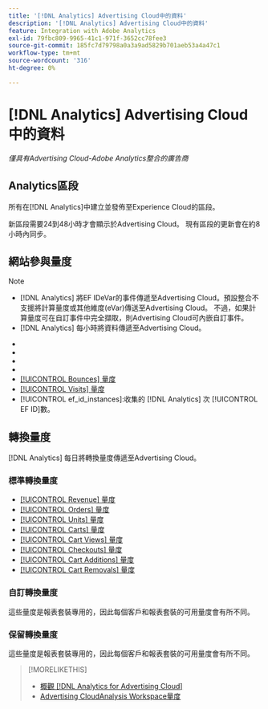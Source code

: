 ```yaml
---
title: '[!DNL Analytics] Advertising Cloud中的資料'
description: '[!DNL Analytics] Advertising Cloud中的資料'
feature: Integration with Adobe Analytics
exl-id: 79fbc809-9965-41c1-971f-3652cc78fee3
source-git-commit: 185fc7d79798a0a3a9ad5829b701aeb53a4a47c1
workflow-type: tm+mt
source-wordcount: '316'
ht-degree: 0%

---
```


# [!DNL Analytics] Advertising Cloud中的資料

*僅具有Advertising Cloud-Adobe Analytics整合的廣告商*

## Analytics區段

所有在[!DNL Analytics]中建立並發佈至Experience Cloud的區段。

新區段需要24到48小時才會顯示於Advertising Cloud。 現有區段的更新會在約8小時內同步。

<!-- I added "metric" to some of the links below, even though it looks redundant, because of syntax limitations: If you use [!DNL] or [!UICONTROL] as the sole text of a link (such as [[!UICONTROL Revenue]], the tag is included in the link text (such as "[!UICONTROL Revenue]") when it's published. -->

## 網站參與量度

>[!NOTE]
>
>* [!DNL Analytics] 將EF IDeVar的事件傳遞至Advertising Cloud。預設整合不支援將計算量度或其他維度(eVar)傳送至Advertising Cloud。 不過，如果計算量度可在自訂事件中完全擷取，則Advertising Cloud可內嵌自訂事件。
>* [!DNL Analytics] 每小時將資料傳遞至Advertising Cloud。


* [!UICONTROL Timespent_secs_1stvisit]:訪客首次造訪期間在網站上逗留的秒數。
* [!UICONTROL Timespent_secs_total]:點擊回顧期間內所有造訪在網站上逗留的總秒數。
* [!UICONTROL Pageviews_1stvisit]:訪客首次造訪期間網站的頁面檢視次數。
* [!UICONTROL Pageviews_total]:點擊回顧期間內，網站上所有造訪的頁面檢視總數。
* [[!UICONTROL Bounces] 量度](https://experienceleague.adobe.com/docs/analytics/components/metrics/bounces.html)
* [[!UICONTROL Visits] 量度](https://experienceleague.adobe.com/docs/analytics/components/metrics/visits.html)
* [!UICONTROL ef_id_instances]:收集的 [!DNL Analytics] 次 [!UICONTROL EF ID]數。

## 轉換量度

[!DNL Analytics] 每日將轉換量度傳遞至Advertising Cloud。

### 標準轉換量度

* [[!UICONTROL Revenue] 量度](https://experienceleague.adobe.com/docs/analytics/components/metrics/revenue.html)
* [[!UICONTROL Orders] 量度](https://experienceleague.adobe.com/docs/analytics/components/metrics/orders.html)
* [[!UICONTROL Units] 量度](https://experienceleague.adobe.com/docs/analytics/components/metrics/units.html)
* [[!UICONTROL Carts] 量度](https://experienceleague.adobe.com/docs/analytics/components/metrics/carts.html)
* [[!UICONTROL Cart Views] 量度](https://experienceleague.adobe.com/docs/analytics/components/metrics/cart-views.html)
* [[!UICONTROL Checkouts] 量度](https://experienceleague.adobe.com/docs/analytics/components/metrics/checkouts.html)
* [[!UICONTROL Cart Additions] 量度](https://experienceleague.adobe.com/docs/analytics/components/metrics/cart-additions.html)
* [[!UICONTROL Cart Removals] 量度](https://experienceleague.adobe.com/docs/analytics/components/metrics/cart-removals.html)

### 自訂轉換量度

這些量度是報表套裝專用的，因此每個客戶和報表套裝的可用量度會有所不同。

### 保留轉換量度

這些量度是報表套裝專用的，因此每個客戶和報表套裝的可用量度會有所不同。

>[!MORELIKETHIS]
>
>* [概觀 [!DNL Analytics for Advertising Cloud]](overview.md)
>* [Advertising CloudAnalysis Workspace量度](/help/integrations/analytics/advertising-cloud-metrics-in-analytics.md)

